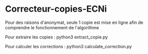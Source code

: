 # Correcteur-copies-ECNi
Pour des raisons d'anonymat, seule 1 copie est mise en ligne afin de comprendre le fonctionnement de l'algorithme

Pour extraire les copies :
python3 extract_copie.py

Pour calculer les corrections :
python3 calculate_correction.py

